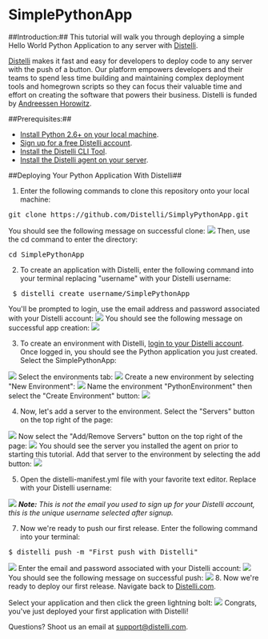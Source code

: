 # SimplePythonApp

##Introduction:##
This tutorial will walk you through deploying a simple Hello World Python Application to any server with <a href="https://www.distelli.com" target="_blank">Distelli</a>.

<a href="https://www.distelli.com" target="_blank">Distelli</a> makes it fast and easy for developers to deploy code to any server with the push of a button. Our platform empowers developers and their teams to spend less time building and maintaining complex deployment tools and homegrown scripts so they can focus their valuable time and effort on creating the software that powers their business. Distelli is funded by <a href="http://www.a16z.com" target="_blank">Andreessen Horowitz</a>.

##Prerequisites:##
* <a href="https://www.python.org/download/releases/2.6/" target="_blank">Install Python 2.6+ on your local machine</a>.
* <a href="https://www.distelli.com/signup" target="_blank">Sign up for a free Distelli account</a>.
* <a href="https://www.distelli.com/docs/setup" target="_blank">Install the Distelli CLI Tool</a>.
* <a href="https://www.distelli.com/docs/agent-setup" target = "_blank">Install the Distelli agent on your server</a>.

##Deploying Your Python Application With Distelli##

1. Enter the following commands to clone this repository onto your local machine:
<pre>git clone https://github.com/Distelli/SimplyPythonApp.git</pre>
You should see the following message on successful clone:
<img src="https://monosnap.com/file/dO7WxGYQHEUzSHdpgIutwEiu6r9eqN.png">
Then, use the cd command to enter the directory:
<pre>cd SimplePythonApp</pre>

2. To create an application with Distelli, enter the following command into your terminal replacing "username" with your Distelli username:
<pre> $ distelli create username/SimplePythonApp</pre>
You'll be prompted to login, use the email address and password associated with your Distelli account:
<img src="https://monosnap.com/file/B5d2EA6aIUpy8XNmnf4BhbLCzzvlTK.png">
You should see the following message on successful app creation:
<img src="https://monosnap.com/file/reWlkTc98g3C7FcZ5XVnAozZkhXIKT.png">

3. To create an environment with Distelli, <a href="https://www.distelli.com/login" target="_blank">login to your Distelli account<a>. Once logged in, you should see the Python application you just created. Select the SimplePythonApp:
<img src="https://monosnap.com/file/Y3jmF6LY0T0bV8bySsj8MgLv0WKGht.png">
Select the environments tab:
<img src="https://monosnap.com/file/4hsF0MH3GVwmhJ6Qdpi4gbJe7XGEHa.png">
Create a new environment by selecting "New Environment":
<img src="https://monosnap.com/file/egJJz43Spp77lKCMRWibdf5wZzFmnP.png">
Name the environment "PythonEnvironment" then select the "Create Environment" button:
<img src="https://monosnap.com/file/SCF2VcjYqeViDzm7rx8yugnBaCmKkm.png">

4. Now, let's add a server to the environment. Select the "Servers" button on the top right of the page:
<img src="https://monosnap.com/file/qzW5wBqG1wa4NgcL802l356QeRgbEm.png">
Now select the "Add/Remove Servers" button on the top right of the page:
<img src="https://monosnap.com/file/Ls53cvbKibv0aItzHAe1VWQbSUGwGf.png">
You should see the server you installed the agent on prior to starting this tutorial. Add that server to the environment by selecting the add button:
<img src="https://monosnap.com/file/QCWj8EXMnIgT6mdeaUlus1e13XYxAJ.png">

5. Open the distelli-manifest.yml file with your favorite text editor. Replace <username> with your Distelli username:
<img src="https://monosnap.com/file/f8a4a7UZOQFdZi8cp7m37pGvDNZVrj.png">
<i><b>Note:</b> This is not the email you used to sign up for your Distelli account, this is the unique username selected after signup.</i>

7. Now we're ready to push our first release. Enter the following command into your terminal:
<pre>$ distelli push -m "First push with Distelli"</pre>
<img src="https://monosnap.com/file/L5dGTGGGk15fZBdxZAqEkZ9L49q1p2.png">
Enter the email and password associated with your Distelli account:
<img src="https://monosnap.com/file/eYQlme07NadLNptpqpW4TJu1q7CNTQ.png">
You should see the following message on successful push:
<img src="https://monosnap.com/file/zy6WW9hnyHL5sqQOqBSyiyqeFASgSD.png">
8. Now we're ready to deploy our first release. Navigate back to <a href="https://www.distelli.com" target="blank">Distelli.com</a>.

Select your application and then click the green lightning bolt:
<img src="https://monosnap.com/file/XBqqtNiCSmOfqN270mVF0QivA2ygOa.png">
Congrats, you've just deployed your first application with Distelli!

Questions? Shoot us an email at <a href="mailto:support@disteli.com" target="_blank">support@distelli.com</a>.
